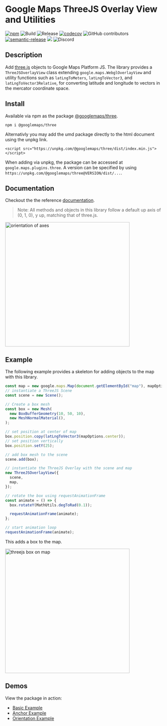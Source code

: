 # Google Maps ThreeJS Overlay View and Utilities

[![npm](https://img.shields.io/npm/v/@googlemaps/three)](https://www.npmjs.com/package/@googlemaps/three)
![Build](https://github.com/googlemaps/js-three/workflows/Build/badge.svg)
![Release](https://github.com/googlemaps/js-three/workflows/Release/badge.svg)
[![codecov](https://codecov.io/gh/googlemaps/js-three/branch/main/graph/badge.svg)](https://codecov.io/gh/googlemaps/js-three)
![GitHub contributors](https://img.shields.io/github/contributors/googlemaps/js-three?color=green)
[![semantic-release](https://img.shields.io/badge/%20%20%F0%9F%93%A6%F0%9F%9A%80-semantic--release-e10079.svg)](https://github.com/semantic-release/semantic-release)
[![](https://github.com/jpoehnelt/in-solidarity-bot/raw/main/static//badge-flat.png)](https://github.com/apps/in-solidarity)
![Discord](https://img.shields.io/discord/676948200904589322?color=6A7EC2&logo=discord&logoColor=ffffff)

## Description

Add [three.js](https://threejs.org) objects to Google Maps Platform JS. The library provides a `ThreeJSOverlayView` class extending `google.maps.WebglOverlayView` and utility functions such as `latLngToMeters`, `latLngToVector3`, and `latLngToVector3Relative`, for converting latitude and longitude to vectors in the mercator coordinate space.

## Install

Available via npm as the package [@googlemaps/three](https://www.npmjs.com/package/@googlemaps/three).

```
npm i @googlemaps/three
```

Alternativly you may add the umd package directly to the html document using the unpkg link.

```
<script src="https://unpkg.com/@googlemaps/three/dist/index.min.js"></script>
````

When adding via unpkg, the package can be accessed at `google.maps.plugins.three`. A version can be specified by using `https://unpkg.com/@googlemaps/three@VERSION/dist/...`.

## Documentation

Checkout the the reference [documentation](https://googlemaps.github.io/js-three/index.html).

> Note: All methods and objects in this library follow a default up axis of (0, 1, 0), y up, matching that of three.js.

<img src="https://storage.googleapis.com/geo-devrel-public-buckets/orientation.jpg" alt="orientation of axes" width="400"/>

## Example

The following example provides a skeleton for adding objects to the map with this library.

```js
const map = new google.maps.Map(document.getElementById("map"), mapOptions);
// instantiate a ThreeJS Scene
const scene = new Scene();

// Create a box mesh
const box = new Mesh(
  new BoxBufferGeometry(10, 50, 10),
  new MeshNormalMaterial(),
);

// set position at center of map
box.position.copy(latLngToVector3(mapOptions.center));
// set position vertically
box.position.setY(25);

// add box mesh to the scene
scene.add(box);

// instantiate the ThreeJS Overlay with the scene and map
new ThreeJSOverlayView({
  scene,
  map,
});

// rotate the box using requestAnimationFrame
const animate = () => {
  box.rotateY(MathUtils.degToRad(0.1));

  requestAnimationFrame(animate);
};

// start animation loop
requestAnimationFrame(animate);
```

This adds a box to the map.

<img src="https://storage.googleapis.com/geo-devrel-public-buckets/box.png" alt="threejs box on map" width="400"/>


## Demos

View the package in action:

- [Basic Example](https://googlemaps.github.io/js-three/public/basic/)
- [Anchor Example](https://googlemaps.github.io/js-three/public/anchor/)
- [Orientation Example](https://googlemaps.github.io/js-three/public/orientation/)
